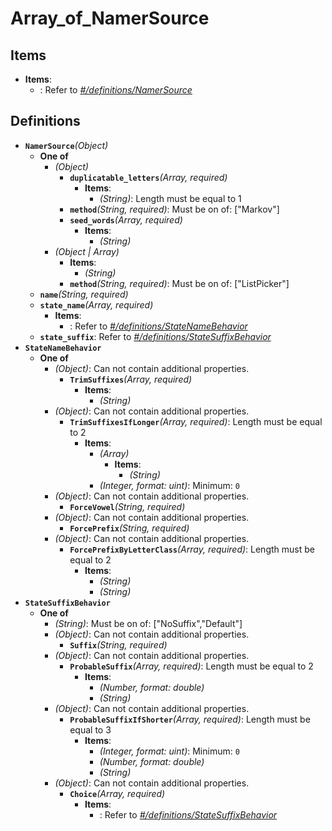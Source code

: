 # Array_of_NamerSource

## Items

  - **Items**:
    - : Refer to *[#/definitions/NamerSource](#definitions/NamerSource)*
## Definitions
  - **`NamerSource`***(Object)*
    - **One of**
      - *(Object)*
        - **`duplicatable_letters`***(Array, required)*
          - **Items**:
            - *(String)*: Length must be equal to 1
        - **`method`***(String, required)*: Must be on of: ["Markov"]
        - **`seed_words`***(Array, required)*
          - **Items**:
            - *(String)*
      - *(Object | Array)*
        - **Items**:
          - *(String)*
        - **`method`***(String, required)*: Must be on of: ["ListPicker"]
    - **`name`***(String, required)*
    - **`state_name`***(Array, required)*
      - **Items**:
        - : Refer to *[#/definitions/StateNameBehavior](#definitions/StateNameBehavior)*
    - **`state_suffix`**: Refer to *[#/definitions/StateSuffixBehavior](#definitions/StateSuffixBehavior)*
  - **`StateNameBehavior`**
    - **One of**
      - *(Object)*: Can not contain additional properties.
        - **`TrimSuffixes`***(Array, required)*
          - **Items**:
            - *(String)*
      - *(Object)*: Can not contain additional properties.
        - **`TrimSuffixesIfLonger`***(Array, required)*: Length must be equal to 2
          - **Items**:
            - *(Array)*
              - **Items**:
                - *(String)*
            - *(Integer, format: uint)*: Minimum: `0`
      - *(Object)*: Can not contain additional properties.
        - **`ForceVowel`***(String, required)*
      - *(Object)*: Can not contain additional properties.
        - **`ForcePrefix`***(String, required)*
      - *(Object)*: Can not contain additional properties.
        - **`ForcePrefixByLetterClass`***(Array, required)*: Length must be equal to 2
          - **Items**:
            - *(String)*
            - *(String)*
  - **`StateSuffixBehavior`**
    - **One of**
      - *(String)*: Must be on of: ["NoSuffix","Default"]
      - *(Object)*: Can not contain additional properties.
        - **`Suffix`***(String, required)*
      - *(Object)*: Can not contain additional properties.
        - **`ProbableSuffix`***(Array, required)*: Length must be equal to 2
          - **Items**:
            - *(Number, format: double)*
            - *(String)*
      - *(Object)*: Can not contain additional properties.
        - **`ProbableSuffixIfShorter`***(Array, required)*: Length must be equal to 3
          - **Items**:
            - *(Integer, format: uint)*: Minimum: `0`
            - *(Number, format: double)*
            - *(String)*
      - *(Object)*: Can not contain additional properties.
        - **`Choice`***(Array, required)*
          - **Items**:
            - : Refer to *[#/definitions/StateSuffixBehavior](#definitions/StateSuffixBehavior)*
